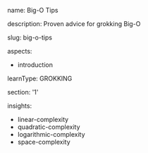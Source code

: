 name: Big-O Tips

description: Proven advice for grokking Big-O

slug: big-o-tips

aspects:
  - introduction

learnType: GROKKING

section: '1'

insights:
  - linear-complexity
  - quadratic-complexity
  - logarithmic-complexity
  - space-complexity
